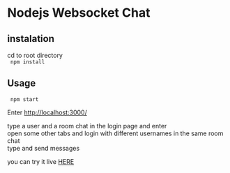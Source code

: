 # Nodejs Websocket Chat  

## instalation  

cd to root directory  
`
npm install`  

## Usage  

`
npm start`

Enter [http://localhost:3000/](http://localhost:3000/)  

type a user and a room chat in the login page and enter  
open some other tabs and login with different usernames in the same room chat  
type and send messages

you can try it live [HERE](https://nodejs-web-socket-chat.herokuapp.com/)